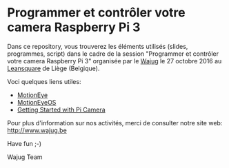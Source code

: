 # Programmer et contrôler votre camera Raspberry Pi 3 

Dans ce repository, vous trouverez les éléments utilisés (slides, programmes, script) dans le cadre de la session "Programmer et contrôler votre camera Raspberry Pi 3" organisée par le [Wajug](http://www.wajug.be) le 27 octobre 2016 au [Leansquare](https://www.leansquare.be/) de Liège (Belgique). 

Voci quelques liens utiles:
* [MotionEye](https://github.com/ccrisan/motioneye/wiki)
* [MotionEyeOS](https://github.com/ccrisan/motioneyeos)
* [Getting Started with Pi Camera](https://www.raspberrypi.org/learning/getting-started-with-picamera/)


Pour plus d'information sur nos activités, merci de consulter notre site web: http://www.wajug.be

Have fun ;-)

Wajug Team
